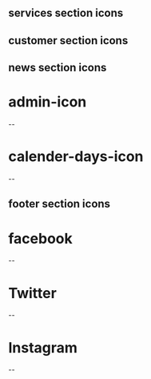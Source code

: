 ## services section icons

## customer section icons

## news section icons

# admin-icon

-- <i class="fa-sharp fa-solid fa-user-tie"></i>

# calender-days-icon

-- <i class="fa-thin fa-calendar-days"></i>

## footer section icons

# facebook

-- <i class="fa-brands fa-facebook-f"></i>

# Twitter

-- <i class="fa-brands fa-twitter"></i>

# Instagram

-- <i class="fa-brands fa-square-instagram"></i>
